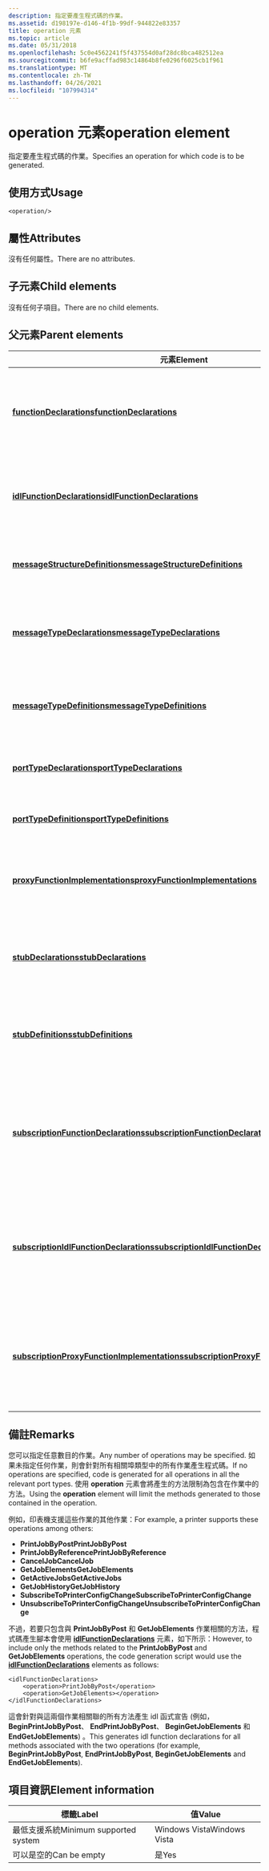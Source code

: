 ```yaml
---
description: 指定要產生程式碼的作業。
ms.assetid: d198197e-d146-4f1b-99df-944822e83357
title: operation 元素
ms.topic: article
ms.date: 05/31/2018
ms.openlocfilehash: 5c0e4562241f5f437554d0af28dc8bca482512ea
ms.sourcegitcommit: b6fe9acffad983c14864b8fe0296f6025cb1f961
ms.translationtype: MT
ms.contentlocale: zh-TW
ms.lasthandoff: 04/26/2021
ms.locfileid: "107994314"
---
```

# <a name="operation-element"></a><span data-ttu-id="2534d-103">operation 元素</span><span class="sxs-lookup"><span data-stu-id="2534d-103">operation element</span></span>

<span data-ttu-id="2534d-104">指定要產生程式碼的作業。</span><span class="sxs-lookup"><span data-stu-id="2534d-104">Specifies an operation for which code is to be generated.</span></span>

## <a name="usage"></a><span data-ttu-id="2534d-105">使用方式</span><span class="sxs-lookup"><span data-stu-id="2534d-105">Usage</span></span>

``` syntax
<operation/>
```

## <a name="attributes"></a><span data-ttu-id="2534d-106">屬性</span><span class="sxs-lookup"><span data-stu-id="2534d-106">Attributes</span></span>

<span data-ttu-id="2534d-107">沒有任何屬性。</span><span class="sxs-lookup"><span data-stu-id="2534d-107">There are no attributes.</span></span>

## <a name="child-elements"></a><span data-ttu-id="2534d-108">子元素</span><span class="sxs-lookup"><span data-stu-id="2534d-108">Child elements</span></span>

<span data-ttu-id="2534d-109">沒有任何子項目。</span><span class="sxs-lookup"><span data-stu-id="2534d-109">There are no child elements.</span></span>

## <a name="parent-elements"></a><span data-ttu-id="2534d-110">父元素</span><span class="sxs-lookup"><span data-stu-id="2534d-110">Parent elements</span></span>



| <span data-ttu-id="2534d-111">元素</span><span class="sxs-lookup"><span data-stu-id="2534d-111">Element</span></span>                                                                                                 | <span data-ttu-id="2534d-112">描述</span><span class="sxs-lookup"><span data-stu-id="2534d-112">Description</span></span>                                                                                                                                   |
|---------------------------------------------------------------------------------------------------------|-----------------------------------------------------------------------------------------------------------------------------------------------|
| [<span data-ttu-id="2534d-113">**functionDeclarations**</span><span class="sxs-lookup"><span data-stu-id="2534d-113">**functionDeclarations**</span></span>](functiondeclarations.md)<br/>                                         | <span data-ttu-id="2534d-114">針對埠類型作業產生 proxy 函式的實作為宣告。</span><span class="sxs-lookup"><span data-stu-id="2534d-114">Generates implementation declarations for proxy functions for port type operations.</span></span><br/> <br/>                                    |
| [<span data-ttu-id="2534d-115">**idlFunctionDeclarations**</span><span class="sxs-lookup"><span data-stu-id="2534d-115">**idlFunctionDeclarations**</span></span>](idlfunctiondeclarations.md)<br/>                                   | <span data-ttu-id="2534d-116">針對埠類型作業產生 proxy 函式的 IDL 宣告。</span><span class="sxs-lookup"><span data-stu-id="2534d-116">Generates IDL declarations for proxy functions for port type operations.</span></span><br/> <br/>                                               |
| [<span data-ttu-id="2534d-117">**messageStructureDefinitions**</span><span class="sxs-lookup"><span data-stu-id="2534d-117">**messageStructureDefinitions**</span></span>](messagestructuredefinitions.md)<br/>                           | <span data-ttu-id="2534d-118">產生訊息類型的 C 結構定義。</span><span class="sxs-lookup"><span data-stu-id="2534d-118">Generates C structure definitions for message types.</span></span><br/> <br/>                                                                   |
| [<span data-ttu-id="2534d-119">**messageTypeDeclarations**</span><span class="sxs-lookup"><span data-stu-id="2534d-119">**messageTypeDeclarations**</span></span>](messagetypedeclarations.md)<br/>                                   | <span data-ttu-id="2534d-120">針對訊息類型產生 XML 架構資料表的 C 常數宣告。</span><span class="sxs-lookup"><span data-stu-id="2534d-120">Generates C constant declarations for XML schema tables for message types.</span></span><br/> <br/>                                             |
| [<span data-ttu-id="2534d-121">**messageTypeDefinitions**</span><span class="sxs-lookup"><span data-stu-id="2534d-121">**messageTypeDefinitions**</span></span>](messagetypedefinitions.md)<br/>                                     | <span data-ttu-id="2534d-122">針對訊息類型產生 XML 架構資料表的 C 常數。</span><span class="sxs-lookup"><span data-stu-id="2534d-122">Generates C constants for XML schema tables for message types.</span></span><br/> <br/>                                                         |
| [<span data-ttu-id="2534d-123">**portTypeDeclarations**</span><span class="sxs-lookup"><span data-stu-id="2534d-123">**portTypeDeclarations**</span></span>](porttypedeclarations.md)<br/>                                         | <span data-ttu-id="2534d-124">產生埠類型的 C 常數宣告。</span><span class="sxs-lookup"><span data-stu-id="2534d-124">Generates C constant declarations for port types.</span></span><br/> <br/>                                                                      |
| [<span data-ttu-id="2534d-125">**portTypeDefinitions**</span><span class="sxs-lookup"><span data-stu-id="2534d-125">**portTypeDefinitions**</span></span>](porttypedefinitions.md)<br/>                                           | <span data-ttu-id="2534d-126">產生埠類型的 C 常數。</span><span class="sxs-lookup"><span data-stu-id="2534d-126">Generates C constants for port types.</span></span><br/> <br/>                                                                                  |
| [<span data-ttu-id="2534d-127">**proxyFunctionImplementations**</span><span class="sxs-lookup"><span data-stu-id="2534d-127">**proxyFunctionImplementations**</span></span>](proxyfunctionimplementations.md)<br/>                         | <span data-ttu-id="2534d-128">針對埠類型作業產生 proxy 函式的執行。</span><span class="sxs-lookup"><span data-stu-id="2534d-128">Generates implementations for proxy functions for port type operations.</span></span><br/> <br/>                                                |
| [<span data-ttu-id="2534d-129">**stubDeclarations**</span><span class="sxs-lookup"><span data-stu-id="2534d-129">**stubDeclarations**</span></span>](stubdeclarations.md)<br/>                                                 | <span data-ttu-id="2534d-130">針對埠類型作業產生存根函式的宣告。</span><span class="sxs-lookup"><span data-stu-id="2534d-130">Generates declarations for stub functions for port type operations.</span></span><br/> <br/>                                                    |
| [<span data-ttu-id="2534d-131">**stubDefinitions**</span><span class="sxs-lookup"><span data-stu-id="2534d-131">**stubDefinitions**</span></span>](stubdefinitions.md)<br/>                                                   | <span data-ttu-id="2534d-132">針對埠類型作業產生存根函式的實作為。</span><span class="sxs-lookup"><span data-stu-id="2534d-132">Generates implementations for stub functions for port type operations.</span></span><br/> <br/>                                                 |
| [<span data-ttu-id="2534d-133">**subscriptionFunctionDeclarations**</span><span class="sxs-lookup"><span data-stu-id="2534d-133">**subscriptionFunctionDeclarations**</span></span>](subscriptionfunctiondeclarations.md)<br/>                 | <span data-ttu-id="2534d-134">針對埠類型通知作業產生訂閱/取消訂閱 proxy 函式的實作為宣告。</span><span class="sxs-lookup"><span data-stu-id="2534d-134">Generates implementation declarations for subscribe/unsubscribe proxy functions for port type notification operations.</span></span><br/> <br/> |
| [<span data-ttu-id="2534d-135">**subscriptionIdlFunctionDeclarations**</span><span class="sxs-lookup"><span data-stu-id="2534d-135">**subscriptionIdlFunctionDeclarations**</span></span>](subscriptionidlfunctiondeclarations.md)<br/>           | <span data-ttu-id="2534d-136">針對埠類型通知作業產生訂閱/取消訂閱 proxy 函式的 IDL 宣告。</span><span class="sxs-lookup"><span data-stu-id="2534d-136">Generates IDL declarations for subscribe/unsubscribe proxy functions for port type notification operations.</span></span><br/> <br/>            |
| [<span data-ttu-id="2534d-137">**subscriptionProxyFunctionImplementations**</span><span class="sxs-lookup"><span data-stu-id="2534d-137">**subscriptionProxyFunctionImplementations**</span></span>](subscriptionproxyfunctionimplementations.md)<br/> | <span data-ttu-id="2534d-138">針對埠類型通知作業產生訂閱/取消訂閱 proxy 函式的執行。</span><span class="sxs-lookup"><span data-stu-id="2534d-138">Generates implementations for subscribe/unsubscribe proxy functions for port type notification operations.</span></span><br/> <br/>             |



## <a name="remarks"></a><span data-ttu-id="2534d-139">備註</span><span class="sxs-lookup"><span data-stu-id="2534d-139">Remarks</span></span>

<span data-ttu-id="2534d-140">您可以指定任意數目的作業。</span><span class="sxs-lookup"><span data-stu-id="2534d-140">Any number of operations may be specified.</span></span> <span data-ttu-id="2534d-141">如果未指定任何作業，則會針對所有相關埠類型中的所有作業產生程式碼。</span><span class="sxs-lookup"><span data-stu-id="2534d-141">If no operations are specified, code is generated for all operations in all the relevant port types.</span></span> <span data-ttu-id="2534d-142">使用 **operation** 元素會將產生的方法限制為包含在作業中的方法。</span><span class="sxs-lookup"><span data-stu-id="2534d-142">Using the **operation** element will limit the methods generated to those contained in the operation.</span></span>

<span data-ttu-id="2534d-143">例如，印表機支援這些作業的其他作業：</span><span class="sxs-lookup"><span data-stu-id="2534d-143">For example, a printer supports these operations among others:</span></span>

-   <span data-ttu-id="2534d-144">**PrintJobByPost**</span><span class="sxs-lookup"><span data-stu-id="2534d-144">**PrintJobByPost**</span></span>
-   <span data-ttu-id="2534d-145">**PrintJobByReference**</span><span class="sxs-lookup"><span data-stu-id="2534d-145">**PrintJobByReference**</span></span>
-   <span data-ttu-id="2534d-146">**CancelJob**</span><span class="sxs-lookup"><span data-stu-id="2534d-146">**CancelJob**</span></span>
-   <span data-ttu-id="2534d-147">**GetJobElements**</span><span class="sxs-lookup"><span data-stu-id="2534d-147">**GetJobElements**</span></span>
-   <span data-ttu-id="2534d-148">**GetActiveJobs**</span><span class="sxs-lookup"><span data-stu-id="2534d-148">**GetActiveJobs**</span></span>
-   <span data-ttu-id="2534d-149">**GetJobHistory**</span><span class="sxs-lookup"><span data-stu-id="2534d-149">**GetJobHistory**</span></span>
-   <span data-ttu-id="2534d-150">**SubscribeToPrinterConfigChange**</span><span class="sxs-lookup"><span data-stu-id="2534d-150">**SubscribeToPrinterConfigChange**</span></span>
-   <span data-ttu-id="2534d-151">**UnsubscribeToPrinterConfigChange**</span><span class="sxs-lookup"><span data-stu-id="2534d-151">**UnsubscribeToPrinterConfigChange**</span></span>

<span data-ttu-id="2534d-152">不過，若要只包含與 **PrintJobByPost** 和 **GetJobElements** 作業相關的方法，程式碼產生腳本會使用 [**idlFunctionDeclarations**](idlfunctiondeclarations.md) 元素，如下所示：</span><span class="sxs-lookup"><span data-stu-id="2534d-152">However, to include only the methods related to the **PrintJobByPost** and **GetJobElements** operations, the code generation script would use the [**idlFunctionDeclarations**](idlfunctiondeclarations.md) elements as follows:</span></span>

``` syntax
<idlFunctionDeclarations>
    <operation>PrintJobByPost</operation>
    <operation>GetJobElements></operation>
</idlFunctionDeclarations>
```

<span data-ttu-id="2534d-153">這會針對與這兩個作業相關聯的所有方法產生 idl 函式宣告 (例如， **BeginPrintJobByPost**、 **EndPrintJobByPost**、 **BeginGetJobElements** 和 **EndGetJobElements**) 。</span><span class="sxs-lookup"><span data-stu-id="2534d-153">This generates idl function declarations for all methods associated with the two operations (for example, **BeginPrintJobByPost**, **EndPrintJobByPost**, **BeginGetJobElements** and **EndGetJobElements**).</span></span>

## <a name="element-information"></a><span data-ttu-id="2534d-154">項目資訊</span><span class="sxs-lookup"><span data-stu-id="2534d-154">Element information</span></span>



| <span data-ttu-id="2534d-155">標籤</span><span class="sxs-lookup"><span data-stu-id="2534d-155">Label</span></span> | <span data-ttu-id="2534d-156">值</span><span class="sxs-lookup"><span data-stu-id="2534d-156">Value</span></span> |
|-------------------------------------|---------------|
| <span data-ttu-id="2534d-157">最低支援系統</span><span class="sxs-lookup"><span data-stu-id="2534d-157">Minimum supported system</span></span><br/> | <span data-ttu-id="2534d-158">Windows Vista</span><span class="sxs-lookup"><span data-stu-id="2534d-158">Windows Vista</span></span> |
| <span data-ttu-id="2534d-159">可以是空的</span><span class="sxs-lookup"><span data-stu-id="2534d-159">Can be empty</span></span>                        | <span data-ttu-id="2534d-160">是</span><span class="sxs-lookup"><span data-stu-id="2534d-160">Yes</span></span>           |



 

 




